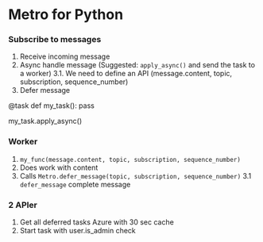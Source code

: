 # Metro for Python

### Subscribe to messages
1. Receive incoming message
3. Async handle message (Suggested: `apply_async()` and send the task to a worker)
3.1. We need to define an API (message.content, topic, subscription, sequence_number)
4. Defer message

@task
def my_task():
    pass

my_task.apply_async()

### Worker
1. `my_func(message.content, topic, subscription, sequence_number)`
2. Does work with content
3. Calls `Metro.defer_message(topic, subscription, sequence_number)`
3.1 `defer_message` complete message



### 2 APIer
1. Get all deferred tasks Azure with 30 sec cache
2. Start task with user.is_admin check
